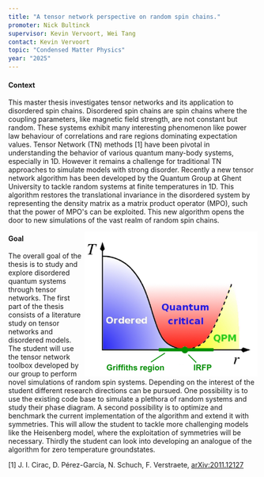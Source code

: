 ```yaml
---
title: "A tensor network perspective on random spin chains."
promoter: Nick Bultinck
supervisor: Kevin Vervoort, Wei Tang
contact: Kevin Vervoort
topic: "Condensed Matter Physics"
year: "2025"
---
```


#### Context

This master thesis investigates tensor networks and its application to disordered spin chains. Disordered spin chains are spin chains where the coupling parameters, like magnetic field strength, are not constant but random. These systems exhibit many interesting phenomenon like power law behaviour of correlations and rare regions dominating expectation values. Tensor Network (TN) methods [1] have been pivotal in understanding the behavior of various quantum many-body systems, especially in 1D. However it remains a challenge for traditional TN approaches to simulate models with strong disorder. Recently a new tensor network algorithm has been developed by the Quantum Group at Ghent University to tackle random systems at finite temperatures in 1D. This algorithm restores the translational invariance in the disordered system by representing the density matrix as a matrix product operator (MPO), such that the power of MPO's can be exploited. This new algorithm opens the door to new simulations of the vast realm of random spin chains.

<p><img alt="Fig. 2: Phase diagram of the Hubbard model" src="/images/thesistopics/2025/KVervoort3.png" style="float:right; width:350px" /></p>

#### Goal

The overall goal of the thesis is to study and explore disordered quantum systems through tensor networks. The first part of the thesis consists of a literature study on tensor networks and disordered models. The student will use the tensor network toolbox developed by our group to perform novel simulations of random spin systems. Depending on the interest of the student different research directions can be pursued. One possibility is to use the existing code base to simulate a plethora of random systems and study their phase diagram. A second possibility is to optimize and benchmark the current implementation of the algorithm and extend it with symmetries. This will allow the student to tackle more challenging models like the Heisenberg model, where the exploitation of symmetries will be necessary. Thirdly the student can look into developing an analogue of the algorithm for zero temperature groundstates.

[1] J. I. Cirac, D. Pérez-García, N. Schuch, F. Verstraete, [arXiv:2011.12127](https://arxiv.org/abs/2011.12127)


